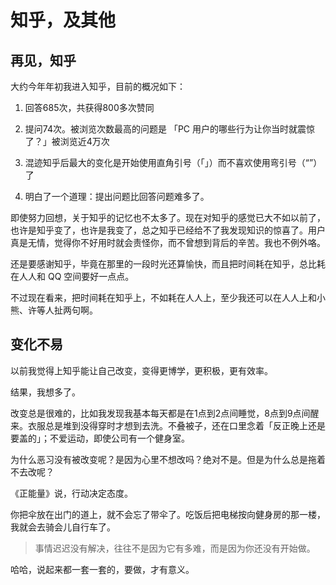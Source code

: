 # 知乎，及其他

## 再见，知乎

大约今年年初我进入知乎，目前的概况如下：

1.  回答685次，共获得800多次赞同

2.  提问74次。被浏览次数最高的问题是 「PC 用户的哪些行为让你当时就震惊了？」被浏览近4万次

3.  混迹知乎后最大的变化是开始使用直角引号（「」）而不喜欢使用弯引号（“”）了

4.  明白了一个道理：提出问题比回答问题难多了。

即使努力回想，关于知乎的记忆也不太多了。现在对知乎的感觉已大不如以前了，也许是知乎变了，也许是我变了，总之知乎已经给不了我发现知识的惊喜了。用户真是无情，觉得你不好用时就会责怪你，而不曾想到背后的辛苦。我也不例外咯。

还是要感谢知乎，毕竟在那里的一段时光还算愉快，而且把时间耗在知乎，总比耗在人人和 QQ 空间要好一点点。

不过现在看来，把时间耗在知乎上，不如耗在人人上，至少我还可以在人人上和小熊、许等人扯两句啊。

## 变化不易

以前我觉得上知乎能让自己改变，变得更博学，更积极，更有效率。

结果，我想多了。

改变总是很难的，比如我发现我基本每天都是在1点到2点间睡觉，8点到9点间醒来。衣服总是堆到没得穿时才想到去洗。不叠被子，还在口里念着「反正晚上还是要盖的」；不爱运动，即使公司有一个健身室。

为什么恶习没有被改变呢？是因为心里不想改吗？绝对不是。但是为什么总是拖着不去改呢？

《正能量》说，行动决定态度。

你把伞放在出门的道上，就不会忘了带伞了。吃饭后把电梯按向健身房的那一楼，我就会去骑会儿自行车了。

> 事情迟迟没有解决，往往不是因为它有多难，而是因为你还没有开始做。

哈哈，说起来都一套一套的，要做，才有意义。

